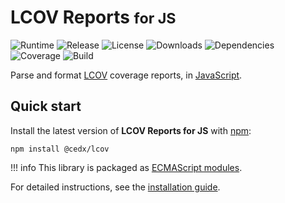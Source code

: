 # LCOV Reports <small>for JS</small>
![Runtime](https://img.shields.io/badge/node-%3E%3D12.1-brightgreen.svg) ![Release](https://img.shields.io/npm/v/@cedx/lcov.svg) ![License](https://img.shields.io/npm/l/@cedx/lcov.svg) ![Downloads](https://img.shields.io/npm/dt/@cedx/lcov.svg) ![Dependencies](https://david-dm.org/cedx/lcov.js.svg) ![Coverage](https://coveralls.io/repos/github/cedx/lcov.js/badge.svg) ![Build](https://travis-ci.com/cedx/lcov.js.svg)

Parse and format [LCOV](http://ltp.sourceforge.net/coverage/lcov.php) coverage reports,
in [JavaScript](https://developer.mozilla.org/en-US/docs/Web/JavaScript).

## Quick start
Install the latest version of **LCOV Reports for JS** with [npm](https://www.npmjs.com):

```shell
npm install @cedx/lcov
```

!!! info
    This library is packaged as [ECMAScript modules](https://nodejs.org/api/esm.html).

For detailed instructions, see the [installation guide](installation.md).
